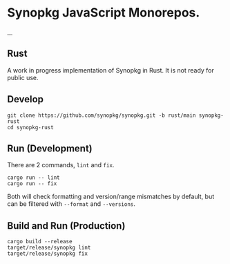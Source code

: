 # Synopkg JavaScript Monorepos.

<a aria-label="synopkg logo" href="https://synopkg.github.io/synopkg">
  <img alt="" src="https://img.shields.io/badge/Made%20by%20synopkg-000000.svg?style=flat-square&logo=synopkg&labelColor=000">
</a>
<a aria-label="NPM version" href="https://www.npmjs.com/package/@synopkg/synopkg">
  <img alt="" src="https://img.shields.io/npm/v/@synopkg/synopkg.svg?style=flat-square&labelColor=000000">
</a>
<a aria-label="License" href="https://github.com/synopkg/synopkg/blob/main/LICENSE.md">
  <img alt="" src="https://img.shields.io/npm/l/@synopkg/synopkg.svg?style=flat-square&labelColor=000000">
</a>
<a aria-label="CI status" href="https://github.com/synopkg/synopkg/actions/workflows/quality.yml?query=event%3Apush+branch%3Amain">
  <img alt="" src="https://img.shields.io/github/actions/workflow/status/synopkg/synopkg/quality.yml?event=push&branch=main&style=flat-square&labelColor=000000">
</a>

## Rust

A work in progress implementation of Synopkg in Rust. It is not ready for public use.

## Develop

```shell
git clone https://github.com/synopkg/synopkg.git -b rust/main synopkg-rust
cd synopkg-rust
```

## Run (Development)

There are 2 commands, `lint` and `fix`.

```shell
cargo run -- lint
cargo run -- fix
```

Both will check formatting and version/range mismatches by default, but can be filtered with `--format` and `--versions`.

## Build and Run (Production)

```shell
cargo build --release
target/release/synopkg lint
target/release/synopkg fix
```
